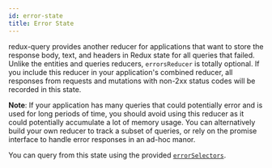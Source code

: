 ```yaml
---
id: error-state
title: Error State
---
```


redux-query provides another reducer for applications that want to store the response body, text, and headers in Redux state for all queries that failed. Unlike the entities and queries reducers, `errorsReducer` is totally optional. If you include this reducer in your application's combined reducer, all responses from requests and mutations with non-2xx status codes will be recorded in this state.

**Note**: If your application has many queries that could potentially error and is used for long periods of time, you should avoid using this reducer as it could potentially accumulate a lot of memory usage. You can alternatively build your own reducer to track a subset of queries, or rely on the promise interface to handle error responses in an ad-hoc manor.

You can query from this state using the provided [`errorSelectors`](redux-selectors#error-selectors).
